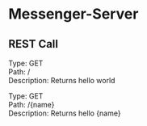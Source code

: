 # Messenger-Server 

## REST Call
Type: GET  
Path: /  
Description: Returns hello world  

Type: GET  
Path: /{name}  
Description: Returns hello {name}  
